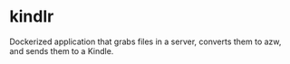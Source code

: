 # kindlr
Dockerized application that grabs files in a server, converts them to azw, and sends them to a Kindle.
